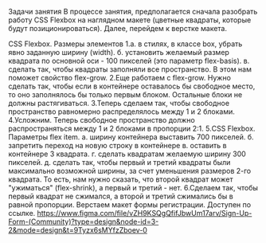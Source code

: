 Задачи занятия
В процессе занятия, предполагается сначала разобрать работу CSS Flexbox на наглядном макете (цветные квадраты, которые будут позиционироваться). Далее, перейдем к верстке макета.

CSS Flexbox. Размеры элементов 
1.а. в стилях, в классе box, убрать явно заданную ширину (width). 
б. установить желаемый размер квадрата по основной оси - 100 пикселей (это параметр flex-basis). 
в. сделать так, чтобы квадраты заполняли все пространство. В этом нам поможет свойство flex-grow.
2.Еще работаем с flex-grow. Нужно сделать так, чтобы если в контейнере оставалось бы свободное место, то оно заполнялось бы только первым блоком. Остальные блоки не должны растягиваться.
3.Теперь сделаем так, чтобы свободное пространство равномерно распределялось между 1 и 2 блоками.
4.Усложним. Теперь свободное пространство должно распространяться между 1 и 2 блоками в пропорции 2:1.
5.CSS Flexbox. Параметры flex item. 
а. ширину контейнера выставить 700 пикселей. 
б. запретить переход на новую строку в контейнере 
в. оставить в контейнере 3 квадрата. 
г. сделать квадратам желаемую ширину 300 пикселей. 
д. сделать так, чтобы первый и третий квадраты были максимально возможной ширины, за счет уменьшения размеров 2-го квадрата. То есть, нам нужно сказать, что второй квадрат может "ужиматься" (flex-shrink), а первый и третий - нет.
6.Сделаем так, чтобы первый квадрат не сжимался, а второй и третий сжимались бы в равной пропорции.
Верстаем макет формы регистрации. Доступен по ссылке.
https://www.figma.com/file/vZH9KSQgQfifJbwUm17arv/Sign-Up-Form-(Community)?type=design&node-id=3-2&mode=design&t=9Tyzx6sMYfzZboev-0